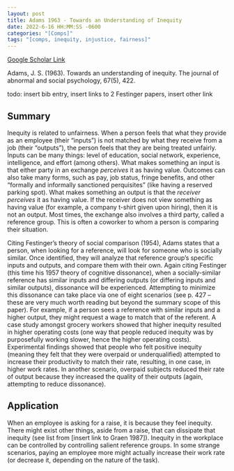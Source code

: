 ```yaml
---
layout: post
title: Adams 1963 - Towards an Understanding of Inequity
date: 2022-6-16 HH:MM:SS -0600
categories: "[Comps]"
tags: "[comps, inequity, injustice, fairness]"
---
```

[Google Scholar Link](https://scholar.google.com/scholar?hl=en&as_sdt=0%2C45&q=towards+an+understanding+of+inequity&btnG=&oq=towards+an+unders)

Adams, J. S. (1963). Towards an understanding of inequity. The journal of abnormal and social psychology, 67(5), 422.

todo: insert bib entry, insert links to 2 Festinger papers, insert other link

## Summary
Inequity is related to unfairness.  When a person feels that what they provide as an employee (their “inputs”) is not matched by what they receive from a job (their “outputs”), the person feels that they are being treated unfairly.  Inputs can be many things: level of education, social network, experience, intelligence, and effort (among others).  What makes something an input is that either party in an exchange _perceives_ it as having value.  Outcomes can also take many forms, such as pay, job status, fringe benefits, and other “formally and informally sanctioned perquisites” (like having a reserved parking spot).  What makes something an output is that the _receiver perceives_ it as having value.  If the receiver does not view something as having value (for example, a company t-shirt given upon hiring), then it is not an output.  Most times, the exchange also involves a third party, called a reference group.  This is often a coworker to whom a person is comparing their situation.

Citing Festinger’s theory of social comparison (1954), Adams states that a person, when looking for a reference, will look for someone who is socially similar.  Once identified, they will analyze that reference group’s specific inputs and outputs, and compare them with their own.  Again citing Festinger (this time his 1957 theory of cognitive dissonance), when a socially-similar reference has similar inputs and differing outputs (or differing inputs and similar outputs), dissonance will be experienced.  Attempting to minimize this dissonance can take place via one of eight scenarios (see p. 427 – these are very much worth reading but beyond the summary scope of this paper).  For example, if a person sees a reference with similar inputs and a higher output, they might request a wage to match that of the referent.  A case study amongst grocery workers showed that higher inequity resulted in higher operating costs (one way that people reduced inequity was by purposefully working slower, hence the higher operating costs).  Experimental findings showed that people who felt positive inequity (meaning they felt that they were overpaid or underqualified) attempted to increase their productivity to match their rate, resulting, in one case, in higher work rates.  In another scenario, overpaid subjects reduced their rate of output because they increased the quality of their outputs (again, attempting to reduce dissonance).

## Application
When an employee is asking for a raise, it is because they feel inequity.  There might exist other things, aside from a raise, that can dissipate that inequity (see list from [insert link to Graen 1987]).  Inequity in the workplace can be controlled by controlling salient reference groups.  In some strange scenarios, paying an employee more might actually increase their work rate (or decrease it, depending on the nature of the task).
